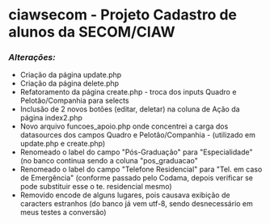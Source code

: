 # ciawsecom - Projeto Cadastro de alunos da SECOM/CIAW


### *Alterações:*

* Criação da página update.php
* Criação da página delete.php
* Refatoramento da página create.php - troca dos inputs Quadro e Pelotão/Companhia para selects
* Inclusão de 2 novos botões (editar, deletar) na coluna de Ação da página index2.php
* Novo arquivo funcoes_apoio.php onde concentrei a carga dos datasources dos campos Quadro e Pelotão/Companhia - (utilizado em update.php e create.php)
* Renomeado o label do campo "Pós-Graduação" para "Especialidade" (no banco continua sendo a coluna "pos_graduacao"
* Renomeado o label do campo "Telefone Residencial" para "Tel. em caso de Emergência" (conforme passado pelo Codama, depois verificar se pode substituir esse o te. residencial mesmo)
* Removido encode de alguns lugares, pois causava exibição de caracters estranhos (do banco já vem utf-8, sendo desnecessário em meus testes a conversão)
